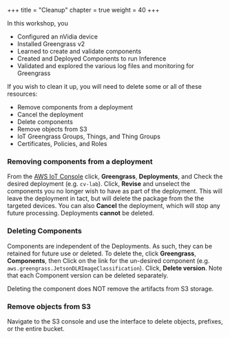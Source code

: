 +++
title = "Cleanup"
chapter = true
weight = 40
+++

In this workshop, you 
* Configured an nVidia device 
* Installed Greengrass v2
* Learned to create and validate components
* Created and Deployed Components to run Inference
* Validated and explored the various log files and monitoring for Greengrass

If you wish to clean it up, you will need to delete some or all of these resources:
* Remove components from a deployment
* Cancel the deployment
* Delete components
* Remove objects from S3
* IoT Greengrass Groups, Things, and Thing Groups
* Certificates, Policies, and Roles

### Removing components from a deployment

From the [AWS IoT Console](https://us-west-2.console.aws.amazon.com/iot/home) click, **Greengrass**, **Deployments**, and Check the desired deployment (e.g. `cv-lab`). Click, **Revise** and unselect the components you no longer wish to have as part of the deployment.  This will leave the deployment in tact, but will delete the package from the the targeted devices. You can also **Cancel** the deployment, which will stop any future processing. Deployments **cannot** be deleted. 

### Deleting Components

Components are independent of the Deployments. As such, they can be retained for future use or deleted. To delete the, click **Greengrass**, **Components**, then Click on the link for the un-desired component (e.g. `aws.greengrass.JetsonDLRImageClassification`). Click, **Delete version**.  Note that each Component version can be deleted separately.

Deleting the component does NOT remove the artifacts from S3 storage.

### Remove objects from S3

Navigate to the S3 console and use the interface to delete objects, prefixes, or the entire bucket.